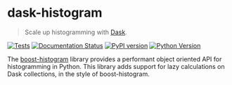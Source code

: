 # dask-histogram

> Scale up histogramming with [Dask](https://dask.org).

[![Tests](https://github.com/douglasdavis/dask-histogram/actions/workflows/ci.yml/badge.svg)](https://github.com/douglasdavis/dask-histogram/actions/workflows/ci.yml)
[![Documentation Status](https://readthedocs.org/projects/dask-histogram/badge/?version=latest)](https://dask-histogram.readthedocs.io/en/latest/?badge=latest)
[![PyPI version](https://img.shields.io/pypi/v/dask-histogram.svg?colorB=486b87&style=flat)](https://pypi.org/project/dask-histogram/)
[![Python Version](https://img.shields.io/pypi/pyversions/dask-histogram)](https://pypi.org/project/dask-histogram/)

The [boost-histogram](https://github.com/scikit-hep/boost-histogram)
library provides a performant object oriented API for histogramming in
Python. This library adds support for lazy calculations on Dask
collections, in the style of boost-histogram.
